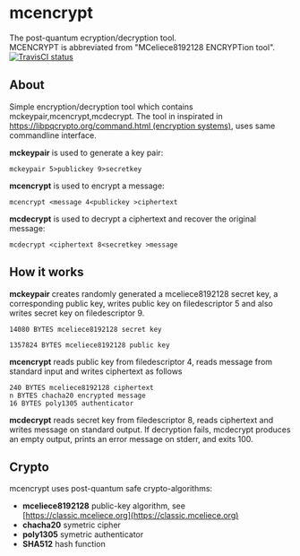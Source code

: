 # mcencrypt
The post-quantum ecryption/decryption tool.</br>
MCENCRYPT is abbreviated from "MCeliece8192128 ENCRYPTion tool".</br>
[![TravisCI status](https://travis-ci.org/janmojzis/mcencrypt.svg?branch=master)](https://travis-ci.org/janmojzis/mcencrypt)

## About
Simple encryption/decryption tool which contains mckeypair,mcencrypt,mcdecrypt.
The tool in inspirated in
[https://libpqcrypto.org/command.html (encryption systems)](https://libpqcrypto.org/command.html),
uses same commandline interface.

**mckeypair** is used to generate a key pair:
```
mckeypair 5>publickey 9>secretkey
```
**mcencrypt** is used to encrypt a message:
```
mcencrypt <message 4<publickey >ciphertext
```
**mcdecrypt** is used to decrypt a ciphertext and recover the original message:
```
mcdecrypt <ciphertext 8<secretkey >message
```

## How it works
**mckeypair** creates randomly generated a mceliece8192128 secret key, a corresponding public key,
writes public key on filedescriptor 5 and also writes secret key on filedescriptor 9.
```
14080 BYTES mceliece8192128 secret key
```
```
1357824 BYTES mceliece8192128 public key
```
**mcencrypt** reads public key from filedescriptor 4, reads message from standard input and writes
ciphertext as follows
```
240 BYTES mceliece8192128 ciphertext
n BYTES chacha20 encrypted message
16 BYTES poly1305 authenticator
```
**mcdecrypt** reads secret key from filedescriptor 8, reads ciphertext and writes message on standard output.
If decryption fails, mcdecrypt produces an empty output, prints an error message on stderr, and exits 100.

## Crypto
mcencrypt uses post-quantum safe crypto-algorithms:
* **mceliece8192128** public-key algorithm, see [https://classic.mceliece.org](https://classic.mceliece.org)
* **chacha20** symetric cipher
* **poly1305** symetric authenticator
* **SHA512** hash function
